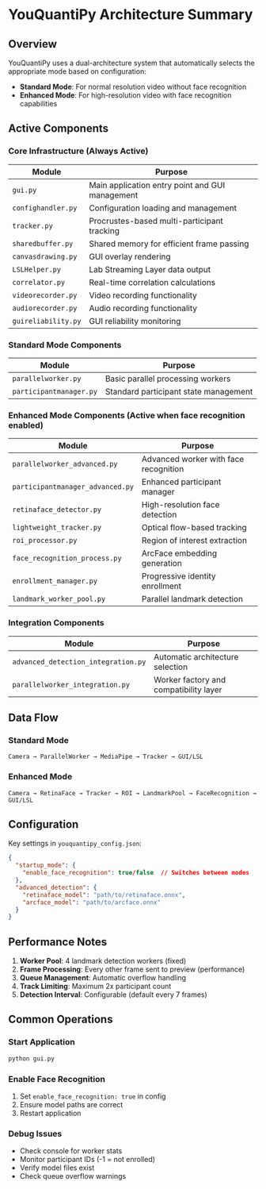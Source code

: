 # YouQuantiPy Architecture Summary

## Overview
YouQuantiPy uses a dual-architecture system that automatically selects the appropriate mode based on configuration:
- **Standard Mode**: For normal resolution video without face recognition
- **Enhanced Mode**: For high-resolution video with face recognition capabilities

## Active Components

### Core Infrastructure (Always Active)
| Module | Purpose |
|--------|---------|
| `gui.py` | Main application entry point and GUI management |
| `confighandler.py` | Configuration loading and management |
| `tracker.py` | Procrustes-based multi-participant tracking |
| `sharedbuffer.py` | Shared memory for efficient frame passing |
| `canvasdrawing.py` | GUI overlay rendering |
| `LSLHelper.py` | Lab Streaming Layer data output |
| `correlator.py` | Real-time correlation calculations |
| `videorecorder.py` | Video recording functionality |
| `audiorecorder.py` | Audio recording functionality |
| `guireliability.py` | GUI reliability monitoring |

### Standard Mode Components
| Module | Purpose |
|--------|---------|
| `parallelworker.py` | Basic parallel processing workers |
| `participantmanager.py` | Standard participant state management |

### Enhanced Mode Components (Active when face recognition enabled)
| Module | Purpose |
|--------|---------|
| `parallelworker_advanced.py` | Advanced worker with face recognition |
| `participantmanager_advanced.py` | Enhanced participant manager |
| `retinaface_detector.py` | High-resolution face detection |
| `lightweight_tracker.py` | Optical flow-based tracking |
| `roi_processor.py` | Region of interest extraction |
| `face_recognition_process.py` | ArcFace embedding generation |
| `enrollment_manager.py` | Progressive identity enrollment |
| `landmark_worker_pool.py` | Parallel landmark detection |

### Integration Components
| Module | Purpose |
|--------|---------|
| `advanced_detection_integration.py` | Automatic architecture selection |
| `parallelworker_integration.py` | Worker factory and compatibility layer |

## Data Flow

### Standard Mode
```
Camera → ParallelWorker → MediaPipe → Tracker → GUI/LSL
```

### Enhanced Mode
```
Camera → RetinaFace → Tracker → ROI → LandmarkPool → FaceRecognition → GUI/LSL
```

## Configuration

Key settings in `youquantipy_config.json`:
```json
{
  "startup_mode": {
    "enable_face_recognition": true/false  // Switches between modes
  },
  "advanced_detection": {
    "retinaface_model": "path/to/retinaface.onnx",
    "arcface_model": "path/to/arcface.onnx"
  }
}
```

## Performance Notes

1. **Worker Pool**: 4 landmark detection workers (fixed)
2. **Frame Processing**: Every other frame sent to preview (performance)
3. **Queue Management**: Automatic overflow handling
4. **Track Limiting**: Maximum 2x participant count
5. **Detection Interval**: Configurable (default every 7 frames)

## Common Operations

### Start Application
```bash
python gui.py
```

### Enable Face Recognition
1. Set `enable_face_recognition: true` in config
2. Ensure model paths are correct
3. Restart application

### Debug Issues
- Check console for worker stats
- Monitor participant IDs (-1 = not enrolled)
- Verify model files exist
- Check queue overflow warnings